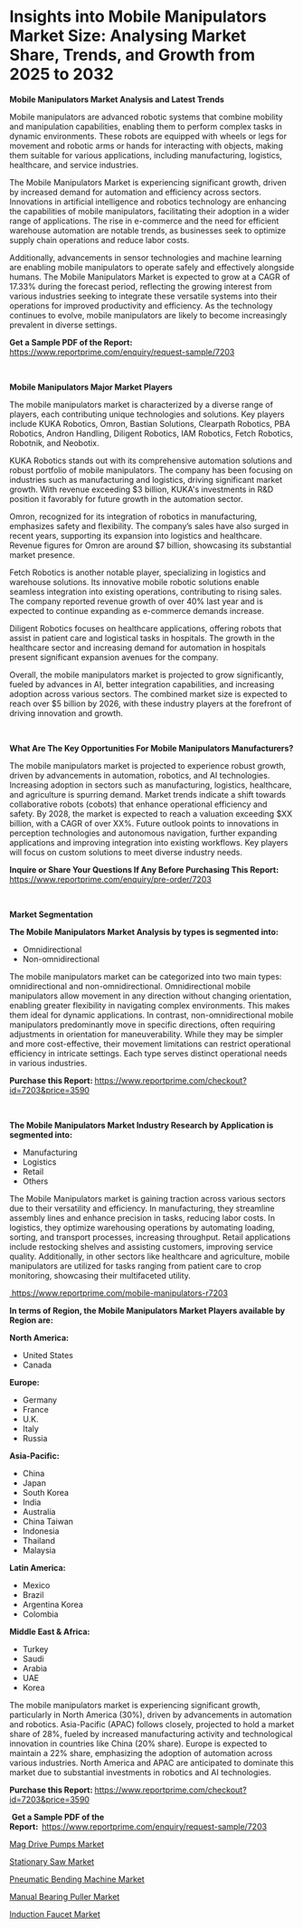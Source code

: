 <p><h1>Insights into Mobile Manipulators Market Size: Analysing Market Share, Trends, and Growth from 2025 to 2032</h1></p><p><strong>Mobile Manipulators Market Analysis and Latest Trends</strong></p>
<p><p>Mobile manipulators are advanced robotic systems that combine mobility and manipulation capabilities, enabling them to perform complex tasks in dynamic environments. These robots are equipped with wheels or legs for movement and robotic arms or hands for interacting with objects, making them suitable for various applications, including manufacturing, logistics, healthcare, and service industries.</p><p>The Mobile Manipulators Market is experiencing significant growth, driven by increased demand for automation and efficiency across sectors. Innovations in artificial intelligence and robotics technology are enhancing the capabilities of mobile manipulators, facilitating their adoption in a wider range of applications. The rise in e-commerce and the need for efficient warehouse automation are notable trends, as businesses seek to optimize supply chain operations and reduce labor costs.</p><p>Additionally, advancements in sensor technologies and machine learning are enabling mobile manipulators to operate safely and effectively alongside humans. The Mobile Manipulators Market is expected to grow at a CAGR of 17.33% during the forecast period, reflecting the growing interest from various industries seeking to integrate these versatile systems into their operations for improved productivity and efficiency. As the technology continues to evolve, mobile manipulators are likely to become increasingly prevalent in diverse settings.</p></p>
<p><strong>Get a Sample PDF of the Report:&nbsp;</strong> <a href="https://www.reportprime.com/enquiry/request-sample/7203?utm_campaign=114&utm_medium=2&utm_source=Github&utm_content=ia&utm_term=19032025&utm_id=mobile-manipulators">https://www.reportprime.com/enquiry/request-sample/7203</a></p>
<p>&nbsp;</p>
<p><strong>Mobile Manipulators Major Market Players</strong></p>
<p><p>The mobile manipulators market is characterized by a diverse range of players, each contributing unique technologies and solutions. Key players include KUKA Robotics, Omron, Bastian Solutions, Clearpath Robotics, PBA Robotics, Andron Handling, Diligent Robotics, IAM Robotics, Fetch Robotics, Robotnik, and Neobotix.</p><p>KUKA Robotics stands out with its comprehensive automation solutions and robust portfolio of mobile manipulators. The company has been focusing on industries such as manufacturing and logistics, driving significant market growth. With revenue exceeding $3 billion, KUKA's investments in R&D position it favorably for future growth in the automation sector.</p><p>Omron, recognized for its integration of robotics in manufacturing, emphasizes safety and flexibility. The company’s sales have also surged in recent years, supporting its expansion into logistics and healthcare. Revenue figures for Omron are around $7 billion, showcasing its substantial market presence.</p><p>Fetch Robotics is another notable player, specializing in logistics and warehouse solutions. Its innovative mobile robotic solutions enable seamless integration into existing operations, contributing to rising sales. The company reported revenue growth of over 40% last year and is expected to continue expanding as e-commerce demands increase.</p><p>Diligent Robotics focuses on healthcare applications, offering robots that assist in patient care and logistical tasks in hospitals. The growth in the healthcare sector and increasing demand for automation in hospitals present significant expansion avenues for the company.</p><p>Overall, the mobile manipulators market is projected to grow significantly, fueled by advances in AI, better integration capabilities, and increasing adoption across various sectors. The combined market size is expected to reach over $5 billion by 2026, with these industry players at the forefront of driving innovation and growth.</p></p>
<p>&nbsp;</p>
<p><strong>What Are The Key Opportunities For Mobile Manipulators Manufacturers?</strong></p>
<p><p>The mobile manipulators market is projected to experience robust growth, driven by advancements in automation, robotics, and AI technologies. Increasing adoption in sectors such as manufacturing, logistics, healthcare, and agriculture is spurring demand. Market trends indicate a shift towards collaborative robots (cobots) that enhance operational efficiency and safety. By 2028, the market is expected to reach a valuation exceeding $XX billion, with a CAGR of over XX%. Future outlook points to innovations in perception technologies and autonomous navigation, further expanding applications and improving integration into existing workflows. Key players will focus on custom solutions to meet diverse industry needs.</p></p>
<p><strong>Inquire or Share Your Questions If Any Before Purchasing This Report:</strong> <a href="https://www.reportprime.com/enquiry/pre-order/7203?utm_campaign=114&utm_medium=2&utm_source=Github&utm_content=ia&utm_term=19032025&utm_id=mobile-manipulators">https://www.reportprime.com/enquiry/pre-order/7203</a></p>
<p>&nbsp;</p>
<p><strong>Market Segmentation</strong></p>
<p><strong>The Mobile Manipulators Market Analysis by types is segmented into:</strong></p>
<p><ul><li>Omnidirectional</li><li>Non-omnidirectional</li></ul></p>
<p><p>The mobile manipulators market can be categorized into two main types: omnidirectional and non-omnidirectional. Omnidirectional mobile manipulators allow movement in any direction without changing orientation, enabling greater flexibility in navigating complex environments. This makes them ideal for dynamic applications. In contrast, non-omnidirectional mobile manipulators predominantly move in specific directions, often requiring adjustments in orientation for maneuverability. While they may be simpler and more cost-effective, their movement limitations can restrict operational efficiency in intricate settings. Each type serves distinct operational needs in various industries.</p></p>
<p><strong>Purchase this Report:&nbsp;</strong><a href="https://www.reportprime.com/checkout?id=7203&price=3590&utm_campaign=114&utm_medium=2&utm_source=Github&utm_content=ia&utm_term=19032025&utm_id=mobile-manipulators">https://www.reportprime.com/checkout?id=7203&price=3590</a></p>
<p>&nbsp;</p>
<p><strong>The Mobile Manipulators Market Industry Research by Application is segmented into:</strong></p>
<p><ul><li>Manufacturing</li><li>Logistics</li><li>Retail</li><li>Others</li></ul></p>
<p><p>The Mobile Manipulators market is gaining traction across various sectors due to their versatility and efficiency. In manufacturing, they streamline assembly lines and enhance precision in tasks, reducing labor costs. In logistics, they optimize warehousing operations by automating loading, sorting, and transport processes, increasing throughput. Retail applications include restocking shelves and assisting customers, improving service quality. Additionally, in other sectors like healthcare and agriculture, mobile manipulators are utilized for tasks ranging from patient care to crop monitoring, showcasing their multifaceted utility.</p></p>
<p><a href="https://www.reportprime.com/mobile-manipulators-r7203?utm_campaign=114&utm_medium=2&utm_source=Github&utm_content=ia&utm_term=19032025&utm_id=mobile-manipulators">&nbsp;https://www.reportprime.com/mobile-manipulators-r7203</a></p>
<p><strong>In terms of Region, the Mobile Manipulators Market Players available by Region are:</strong></p>
<p>
    <p> <strong> North America: </strong>
        <ul>
            <li>United States</li>
            <li>Canada</li>
        </ul>
        </p> 
    <p> <strong> Europe: </strong>
        <ul>
            <li>Germany</li>
            <li>France</li>
            <li>U.K.</li>
            <li>Italy</li>
            <li>Russia</li>
        </ul>
        </p> 
    <p> <strong> Asia-Pacific: </strong>
        <ul>
            <li>China</li>
            <li>Japan</li>
            <li>South Korea</li>
            <li>India</li>
            <li>Australia</li>
            <li>China Taiwan</li>
            <li>Indonesia</li>
            <li>Thailand</li>
            <li>Malaysia</li>
        </ul>
        </p> 
    <p> <strong> Latin America: </strong>
        <ul>
            <li>Mexico</li>
            <li>Brazil</li>
            <li>Argentina Korea</li>
            <li>Colombia</li>
        </ul>
        </p> 
    <p> <strong> Middle East & Africa: </strong>
        <ul>
            <li>Turkey</li>
            <li>Saudi</li>
            <li>Arabia</li>
            <li>UAE</li>
            <li>Korea</li>
        </ul>
    </p>
    </p>
<p><p>The mobile manipulators market is experiencing significant growth, particularly in North America (30%), driven by advancements in automation and robotics. Asia-Pacific (APAC) follows closely, projected to hold a market share of 28%, fueled by increased manufacturing activity and technological innovation in countries like China (20% share). Europe is expected to maintain a 22% share, emphasizing the adoption of automation across various industries. North America and APAC are anticipated to dominate this market due to substantial investments in robotics and AI technologies.</p></p>
<p><strong>Purchase this Report: </strong><a href="https://www.reportprime.com/checkout?id=7203&price=3590&utm_campaign=114&utm_medium=2&utm_source=Github&utm_content=ia&utm_term=19032025&utm_id=mobile-manipulators">https://www.reportprime.com/checkout?id=7203&price=3590</a></p>
<p>&nbsp;<strong>Get a Sample PDF of the Report:&nbsp;&nbsp;</strong><a href="https://www.reportprime.com/enquiry/request-sample/7203?utm_campaign=114&utm_medium=2&utm_source=Github&utm_content=ia&utm_term=19032025&utm_id=mobile-manipulators">https://www.reportprime.com/enquiry/request-sample/7203</a></p>
<p><strong></strong></p>
<p><p><a href="https://github.com/nellygussisy/Market-Research-Report-List-1/blob/main/mag-drive-pumps-market.md?utm_campaign=114&utm_medium=2&utm_source=Github&utm_content=ia&utm_term=19032025&utm_id=mobile-manipulators">Mag Drive Pumps Market</a></p><p><a href="https://github.com/cwasicioaie/Market-Research-Report-List-1/blob/main/stationary-saw-market.md?utm_campaign=114&utm_medium=2&utm_source=Github&utm_content=ia&utm_term=19032025&utm_id=mobile-manipulators">Stationary Saw Market</a></p><p><a href="https://github.com/handyiongikg/Market-Research-Report-List-1/blob/main/pneumatic-bending-machine-market.md?utm_campaign=114&utm_medium=2&utm_source=Github&utm_content=ia&utm_term=19032025&utm_id=mobile-manipulators">Pneumatic Bending Machine Market</a></p><p><a href="https://github.com/ebalabenoot/Market-Research-Report-List-1/blob/main/manual-bearing-puller-market.md?utm_campaign=114&utm_medium=2&utm_source=Github&utm_content=ia&utm_term=19032025&utm_id=mobile-manipulators">Manual Bearing Puller Market</a></p><p><a href="https://github.com/budenhanelfc/Market-Research-Report-List-1/blob/main/induction-faucet-market.md?utm_campaign=114&utm_medium=2&utm_source=Github&utm_content=ia&utm_term=19032025&utm_id=mobile-manipulators">Induction Faucet Market</a></p></p>